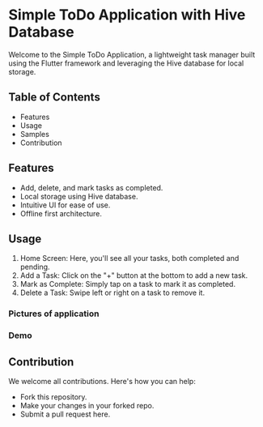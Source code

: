 # Simple ToDo Application with Hive Database

Welcome to the Simple ToDo Application, a lightweight task manager built using the Flutter framework and leveraging the Hive database for local storage.

## Table of Contents
- Features
- Usage
- Samples
- Contribution

## Features
- Add, delete, and mark tasks as completed.
- Local storage using Hive database.
- Intuitive UI for ease of use.
- Offline first architecture.

## Usage
1. Home Screen: Here, you'll see all your tasks, both completed and pending.
2. Add a Task: Click on the "+" button at the bottom to add a new task.
3. Mark as Complete: Simply tap on a task to mark it as completed.
4. Delete a Task: Swipe left or right on a task to remove it.

### Pictures of application 



### Demo


## Contribution
We welcome all contributions. Here's how you can help:

- Fork this repository.
- Make your changes in your forked repo.
- Submit a pull request here.








